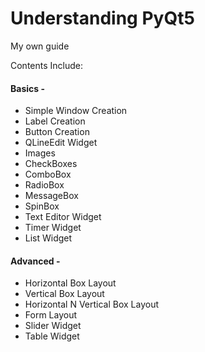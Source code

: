 # Understanding PyQt5
<span>My own guide</span>

Contents Include:<br>
#### Basics -
- Simple Window Creation
- Label Creation
- Button Creation
- QLineEdit Widget
- Images
- CheckBoxes
- ComboBox
- RadioBox
- MessageBox
- SpinBox
- Text Editor Widget
- Timer Widget
- List Widget
#### Advanced -
- Horizontal Box Layout
- Vertical Box Layout
- Horizontal N Vertical Box Layout
- Form Layout
- Slider Widget
- Table Widget
